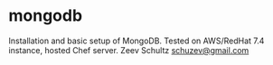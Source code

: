 # mongodb

Installation and basic setup of MongoDB. 
Tested on AWS/RedHat 7.4 instance, hosted Chef server.
Zeev Schultz schuzev@gmail.com

